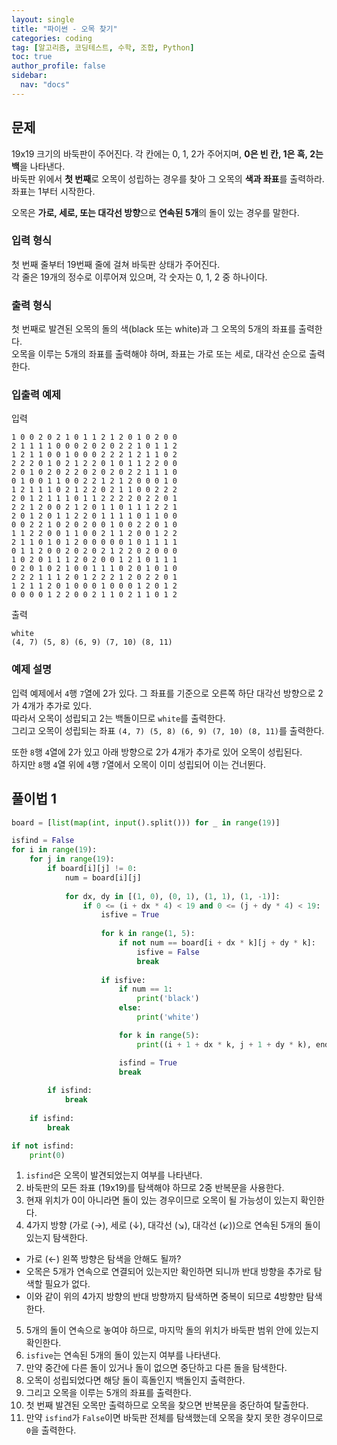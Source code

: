 ```yaml
---
layout: single
title: "파이썬 - 오목 찾기"
categories: coding
tag: [알고리즘, 코딩테스트, 수학, 조합, Python]
toc: true
author_profile: false
sidebar:
  nav: "docs"
---
```


## 문제
19x19 크기의 바둑판이 주어진다. 각 칸에는 0, 1, 2가 주어지며, **0은 빈 칸, 1은 흑, 2는 백**을 나타낸다. <br>
바둑판 위에서 **첫 번째**로 오목이 성립하는 경우를 찾아 그 오목의 **색과 좌표**를 출력하라. <br>
좌표는 1부터 시작한다.

오목은 **가로, 세로, 또는 대각선 방향**으로 **연속된 5개**의 돌이 있는 경우를 말한다.

### 입력 형식
첫 번째 줄부터 19번째 줄에 걸쳐 바둑판 상태가 주어진다. <br>
각 줄은 19개의 정수로 이루어져 있으며, 각 숫자는 0, 1, 2 중 하나이다.

### 출력 형식
첫 번째로 발견된 오목의 돌의 색(black 또는 white)과 그 오목의 5개의 좌표를 출력한다.<br>
오목을 이루는 5개의 좌표를 출력해야 하며, 좌표는 가로 또는 세로, 대각선 순으로 출력한다.


### 입출력 예제
입력
```
1 0 0 2 0 2 1 0 1 1 2 1 2 0 1 0 2 0 0
2 1 1 1 1 0 0 0 2 0 2 0 2 2 1 0 1 1 2
1 2 1 1 0 0 1 0 0 0 2 2 2 1 2 1 1 0 2
2 2 2 0 1 0 2 1 2 2 0 1 0 1 1 2 2 0 0
2 0 1 0 2 0 2 2 0 2 0 2 0 2 2 1 1 1 0
0 1 0 0 1 1 0 0 2 2 1 2 1 2 0 0 0 1 0
1 2 1 1 1 0 2 1 2 2 0 2 1 1 0 0 2 2 2
2 0 1 2 1 1 1 0 1 1 2 2 2 2 0 2 2 0 1
2 2 1 2 0 0 2 1 2 0 1 1 0 1 1 1 2 2 1
2 0 1 2 0 1 1 2 2 0 1 1 1 1 0 1 1 0 0
0 0 2 2 1 0 2 0 2 0 0 1 0 0 2 2 0 1 0
1 1 2 2 0 0 1 1 0 0 2 1 1 2 0 0 1 2 2
2 1 1 0 1 0 1 2 0 0 0 0 0 1 0 1 1 1 1
0 1 1 2 0 0 2 0 2 0 2 1 2 2 0 2 0 0 0
1 0 2 0 1 1 1 2 0 2 0 0 1 2 1 0 1 1 1
0 2 0 1 0 2 1 0 0 1 1 1 0 2 0 1 0 1 0
2 2 2 1 1 1 2 0 1 2 2 2 1 2 0 2 2 0 1
1 2 1 1 2 0 1 0 0 0 1 0 0 0 1 2 0 1 2
0 0 0 0 1 2 2 0 0 2 1 1 0 2 1 1 0 1 2 
```
출력
```
white
(4, 7) (5, 8) (6, 9) (7, 10) (8, 11)
```

### 예제 설명
입력 예제에서 `4`행 `7`열에 2가 있다. 그 좌표를 기준으로 오른쪽 하단 대각선 방향으로 2가 4개가 추가로 있다. <br>
따라서 오목이 성립되고 2는 백돌이므로 `white`를 출력한다.<br> 
그리고 오목이 성립되는 좌표 `(4, 7) (5, 8) (6, 9) (7, 10) (8, 11)`를 출력한다.

또한 `8`행 `4`열에 2가 있고 아래 방향으로 2가 4개가 추가로 있어 오목이 성립된다. <br>
하지만 `8`행 `4`열 위에 `4`행 `7`열에서 오목이 이미 성립되어 이는 건너뛴다.

## 풀이법 1
```python
board = [list(map(int, input().split())) for _ in range(19)]

isfind = False
for i in range(19):
    for j in range(19):
        if board[i][j] != 0:
            num = board[i][j]
            
            for dx, dy in [(1, 0), (0, 1), (1, 1), (1, -1)]:
                if 0 <= (i + dx * 4) < 19 and 0 <= (j + dy * 4) < 19:
                    isfive = True
                    
                    for k in range(1, 5):
                        if not num == board[i + dx * k][j + dy * k]:
                            isfive = False
                            break
                    
                    if isfive:
                        if num == 1:
                            print('black')
                        else:
                            print('white')

                        for k in range(5):
                            print((i + 1 + dx * k, j + 1 + dy * k), end=' ')

                        isfind = True
                        break
        
        if isfind:
            break
    
    if isfind:
        break

if not isfind:
    print(0)

```

1. `isfind`은 오목이 발견되었는지 여부를 나타낸다.
2. 바둑판의 모든 좌표 (19x19)를 탐색해야 하므로 2중 반복문을 사용한다.
3. 현재 위치가 0이 아니라면 돌이 있는 경우이므로 오목이 될 가능성이 있는지 확인한다.
4. 4가지 방향 (가로 (→), 세로 (↓), 대각선 (↘),  대각선 (↙))으로 연속된 5개의 돌이 있는지 탐색한다.
  - 가로 (←) 왼쪽 방향은 탐색을 안해도 될까?
  - 오목은 5개가 연속으로 연결되어 있는지만 확인하면 되니까 반대 방향을 추가로 탐색할 필요가 없다.
  - 이와 같이 위의 4가지 방향의 반대 방향까지 탐색하면 중복이 되므로 4방향만 탐색한다.
5. 5개의 돌이 연속으로 놓여야 하므로, 마지막 돌의 위치가 바둑판 범위 안에 있는지 확인한다.
6. `isfive`는 연속된 5개의 돌이 있는지 여부를 나타낸다.
7. 만약 중간에 다른 돌이 있거나 돌이 없으면 중단하고 다른 돌을 탐색한다.
8. 오목이 성립되었다면 해당 돌이 흑돌인지 백돌인지 출력한다.
9. 그리고 오목을 이루는 5개의 좌표를 출력한다.
10. 첫 번째 발견된 오목만 출력하므로 오목을 찾으면 반복문을 중단하여 탈출한다.
11. 만약 `isfind`가 `False`이면 바둑판 전체를 탐색했는데 오목을 찾지 못한 경우이므로 `0`을 출력한다.
